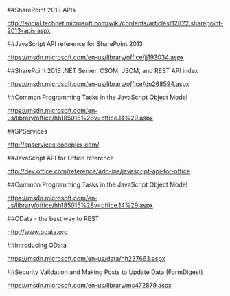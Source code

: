 ##SharePoint 2013 APIs

http://social.technet.microsoft.com/wiki/contents/articles/12822.sharepoint-2013-apis.aspx

##JavaScript API reference for SharePoint 2013

https://msdn.microsoft.com/en-us/library/office/jj193034.aspx

##SharePoint 2013 .NET Server, CSOM, JSOM, and REST API index

https://msdn.microsoft.com/en-us/library/office/dn268594.aspx

##Common Programming Tasks in the JavaScript Object Model

https://msdn.microsoft.com/en-us/library/office/hh185015%28v=office.14%29.aspx

##SPServices

http://spservices.codeplex.com/

##JavaScript API for Office reference

http://dev.office.com/reference/add-ins/javascript-api-for-office

##Common Programming Tasks in the JavaScript Object Model

https://msdn.microsoft.com/en-us/library/office/hh185015%28v=office.14%29.aspx

##OData - the best way to REST

http://www.odata.org

##Introducing OData

https://msdn.microsoft.com/en-us/data/hh237663.aspx

##Security Validation and Making Posts to Update Data (FormDigest)

https://msdn.microsoft.com/en-us/library/ms472879.aspx









